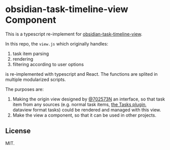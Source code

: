 # obsidian-task-timeline-view Component

This is a typescript re-implement for [obsidian-task-timeline-view](https://github.com/702573N/obsidian-task-timeline-view).

In this repo, the `view.js` which originally handles:

1. task item parsing
2. rendering
3. filtering according to user options

is re-implemented with typescript and React. The functions are splited in multiple modularized scripts.

The purposes are:

1. Making the origin view designed by [@702573N](https://github.com/702573N) an interface, so that task item from any sources (e.g. normal task items, [the Tasks plugin](https://github.com/obsidian-tasks-group/obsidian-tasks), dataview format tasks) could be rendered and managed with this view.
2. Make the view a component, so that it can be used in other projects.

## License

MIT.
